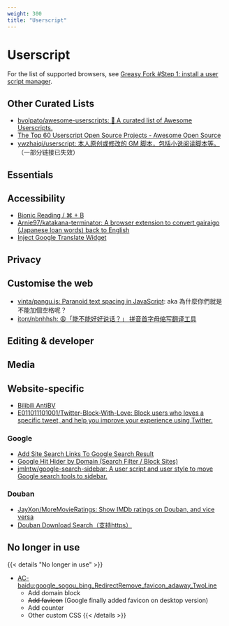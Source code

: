 ```yaml
---
weight: 300
title: "Userscript"
---
```

# Userscript

For the list of supported browsers, see [Greasy Fork #Step 1: install a user script manager](https://greasyfork.org/en#home-step-1).

## Other Curated Lists

- [bvolpato/awesome-userscripts: 📖 A curated list of Awesome Userscripts.](https://github.com/bvolpato/awesome-userscripts)
- [The Top 60 Userscript Open Source Projects - Awesome Open Source](https://awesomeopensource.com/projects/userscript)
- [ywzhaiqi/userscript: 本人原创或修改的 GM 脚本，包括小说阅读脚本等。](https://github.com/ywzhaiqi/userscript) （一部分链接已失效）

## Essentials


## Accessibility

- [Bionic Reading / ⌘ + B](https://greasyfork.org/en/scripts/445211-bionic-reading-b)
- [Arnie97/katakana-terminator: A browser extension to convert gairaigo (Japanese loan words) back to English](https://github.com/Arnie97/katakana-terminator)
- [Inject Google Translate Widget](https://greasyfork.org/en/scripts/391935-inject-google-translate-widget)


## Privacy


## Customise the web

- [vinta/pangu.js: Paranoid text spacing in JavaScript](https://github.com/vinta/pangu.js): aka 為什麼你們就是不能加個空格呢？
- [itorr/nbnhhsh: 😩「能不能好好说话？」 拼音首字母缩写翻译工具](https://github.com/itorr/nbnhhsh)


## Editing & developer


## Media


## Website-specific

- [Bilibili AntiBV](https://greasyfork.org/en/scripts/398499-bilibili-antibv)
- [E011011101001/Twitter-Block-With-Love: Block users who loves a specific tweet, and help you improve your experience using Twitter.](https://github.com/E011011101001/Twitter-Block-With-Love)


### Google

- [Add Site Search Links To Google Search Result](https://greasyfork.org/en/scripts/37166/)
- [Google Hit Hider by Domain (Search Filter / Block Sites)](https://greasyfork.org/en/scripts/1682/)
- [jmlntw/google-search-sidebar: A user script and user style to move Google search tools to sidebar.](https://github.com/jmlntw/google-search-sidebar)


### Douban

- [JayXon/MoreMovieRatings: Show IMDb ratings on Douban, and vice versa](https://github.com/JayXon/MoreMovieRatings)
- [Douban Download Search（支持https）](https://greasyfork.org/en/scripts/36067-douban-download-search-%E6%94%AF%E6%8C%81https)


## No longer in use

{{< details "No longer in use" >}}
- [AC-baidu:google_sogou_bing_RedirectRemove_favicon_adaway_TwoLine](https://greasyfork.org/en/scripts/14178-ac-baidu-%E9%87%8D%E5%AE%9A%E5%90%91%E4%BC%98%E5%8C%96%E7%99%BE%E5%BA%A6%E6%90%9C%E7%8B%97%E8%B0%B7%E6%AD%8C%E5%BF%85%E5%BA%94%E6%90%9C%E7%B4%A2-favicon-%E5%8F%8C%E5%88%97)
    - Add domain block
    - ~~Add favicon~~ \(Google finally added favicon on desktop version\)
    - Add counter
    - Other custom CSS
{{< /details >}}
